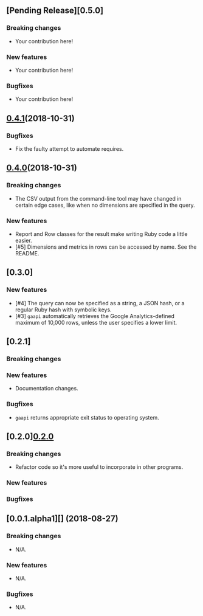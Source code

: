 ## [Pending Release][0.5.0]

### Breaking changes

* Your contribution here!

### New features

* Your contribution here!

### Bugfixes

* Your contribution here!

## [0.4.1][](2018-10-31)

### Bugfixes

* Fix the faulty attempt to automate requires.

## [0.4.0][](2018-10-31)

### Breaking changes

* The CSV output from the command-line tool may have changed in certain edge cases, like when no dimensions are specified in the query.

### New features

* Report and Row classes for the result make writing Ruby code a little easier.
* [#5] Dimensions and metrics in rows can be accessed by name. See the README.

## [0.3.0][](2018-10-23)

### New features

* [#4] The query can now be specified as a string, a JSON hash, or a regular Ruby hash with symbolic keys.
* [#3] `gaapi` automatically retrieves the Google Analytics-defined maximum of 10,000 rows, unless the user specifies a lower limit.

## [0.2.1][](2018-09-07)

### Breaking changes

### New features

* Documentation changes.

### Bugfixes

* `gaapi` returns appropriate exit status to operating system.

## [0.2.0][0.2.0](2018-09-06)

### Breaking changes

* Refactor code so it's more useful to incorporate in other programs.

### New features

### Bugfixes

## [0.0.1.alpha1][] (2018-08-27)

### Breaking changes

* N/A.

### New features

* N/A.

### Bugfixes

* N/A.

[Pending Release]: https://github.com/weenhanceit/gaapi/compare/v0.4.1...HEAD
[0.4.1]: https://github.com/weenhanceit/gaapi/compare/v0.4.0...v0.4.1
[0.4.0]: https://github.com/weenhanceit/gaapi/compare/v0.3.0...v0.4.0
